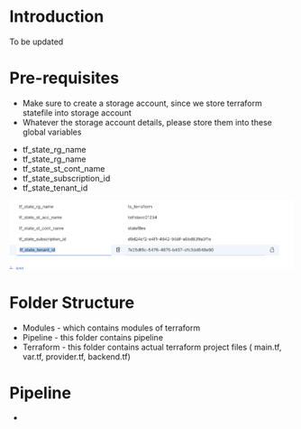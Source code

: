 # Introduction

To be updated 


# Pre-requisites
 - Make sure to create a storage account, since we store terraform statefile into storage account
 - Whatever the storage account details, please store them into these global variables
 
 * tf_state_rg_name
 * tf_state_rg_name
 * tf_state_st_cont_name
 * tf_state_subscription_id
 * tf_state_tenant_id

![Sample Example](./img/storage.png)

# Folder Structure
- Modules - which contains modules of terraform
- Pipeline - this folder contains pipeline
- Terraform - this folder contains actual terraform project files ( main.tf, var.tf, provider.tf, backend.tf)

# Pipeline
- 